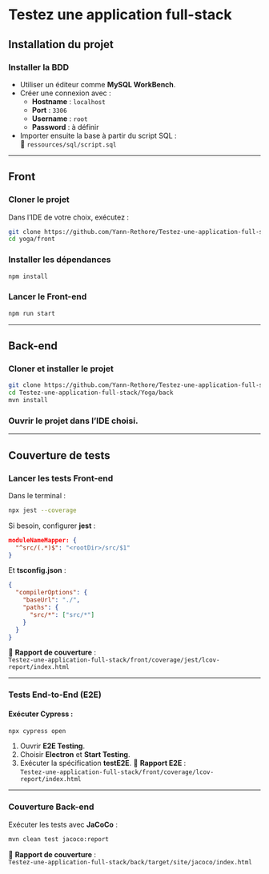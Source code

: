 # Testez une application full-stack

## Installation du projet

### Installer la BDD
- Utiliser un éditeur comme **MySQL WorkBench**.
- Créer une connexion avec :
  - **Hostname** : `localhost`
  - **Port** : `3306`
  - **Username** : `root`
  - **Password** : à définir
- Importer ensuite la base à partir du script SQL :  
  📂 `ressources/sql/script.sql`

---

## Front

### Cloner le projet
Dans l’IDE de votre choix, exécutez :
```sh
git clone https://github.com/Yann-Rethore/Testez-une-application-full-stack.git
cd yoga/front
```

### Installer les dépendances
```sh
npm install
```

### Lancer le Front-end
```sh
npm run start
```

---

## Back-end

### Cloner et installer le projet
```sh
git clone https://github.com/Yann-Rethore/Testez-une-application-full-stack.git
cd Testez-une-application-full-stack/Yoga/back
mvn install
```

### Ouvrir le projet dans l’IDE choisi.

---

## Couverture de tests

### Lancer les tests Front-end
Dans le terminal :
```sh
npx jest --coverage
```
Si besoin, configurer **jest** :
```json
moduleNameMapper: {
  "^src/(.*)$": "<rootDir>/src/$1"
}
```
Et **tsconfig.json** :
```json
{
  "compilerOptions": {
    "baseUrl": "./",
    "paths": {
      "src/*": ["src/*"]
    }
  }
}
```
📂 **Rapport de couverture** :  
`Testez-une-application-full-stack/front/coverage/jest/lcov-report/index.html`

---

### Tests End-to-End (E2E)
#### Exécuter Cypress :
```sh
npx cypress open
```
1. Ouvrir **E2E Testing**.
2. Choisir **Electron** et **Start Testing**.
3. Exécuter la spécification **testE2E**.
📂 **Rapport E2E** :  
`Testez-une-application-full-stack/front/coverage/lcov-report/index.html`

---

### Couverture Back-end
Exécuter les tests avec **JaCoCo** :
```sh
mvn clean test jacoco:report
```
📂 **Rapport de couverture** :  
`Testez-une-application-full-stack/back/target/site/jacoco/index.html`
```

